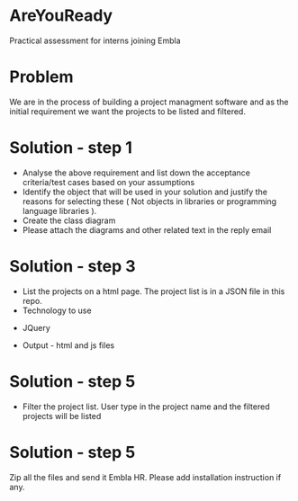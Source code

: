 # AreYouReady
Practical assessment for interns joining Embla

# Problem
We are in the process of building a project managment software and as the initial requirement we want the projects to be listed and filtered.

# Solution - step 1
* Analyse the above requirement and list down the acceptance criteria/test cases based on your assumptions
* Identify the object that will be used in your solution and justify the reasons for selecting these ( Not objects in libraries or programming language libraries ). 
* Create the class diagram
* Please attach the diagrams and other related text in the reply email 

# Solution - step 3
* List the projects on a html page. The project list is in a JSON file in this repo. 
* Technology to use
- JQuery

* Output - html and js files

# Solution - step 5
* Filter the project list. User type in the project name and the filtered projects will be listed

# Solution - step 5
Zip all the files and send it Embla HR. Please add installation instruction if any. 

